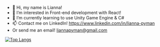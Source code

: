 - 👋 Hi, my name is Lianna!
- 👀 I’m interested in Front-end development with React!
- 🌱 I’m currently learning to use Unity Game Engine & C#
- 📫 Contact me on LinkedIn!
https://www.linkedin.com/in/lianna-pyman
- Or send me an email! liannapyman@gmail.com

[![Top Langs](https://github-readme-stats.vercel.app/api/top-langs/?username=liii-p&layout=compact)](https://github.com/anuraghazra/github-readme-stats)

